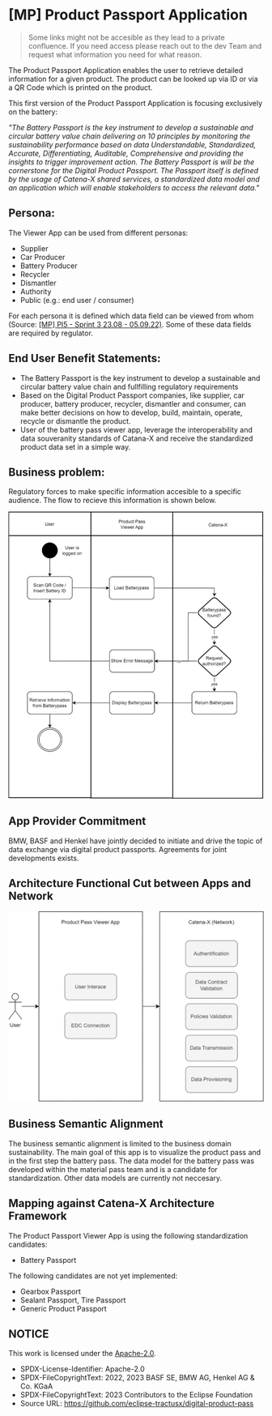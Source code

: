 <!--
  Catena-X - Product Passport Consumer Application
 
  Copyright (c) 2022, 2023 BASF SE, BMW AG, Henkel AG & Co. KGaA
 
  See the NOTICE file(s) distributed with this work for additional
  information regarding copyright ownership.
 
  This program and the accompanying materials are made available under the
  terms of the Apache License, Version 2.0 which is available at
  https://www.apache.org/licenses/LICENSE-2.0.
 
  Unless required by applicable law or agreed to in writing, software
  distributed under the License is distributed on an "AS IS" BASIS
  WITHOUT WARRANTIES OR CONDITIONS OF ANY KIND,
  either express or implied. See the
  License for the specific language govern in permissions and limitations
  under the License.
 
  SPDX-License-Identifier: Apache-2.0
-->

# [MP] Product Passport Application

>Some links might not be accesible as they lead to a private confluence. If you need access please reach out to the dev Team and request what information you need for what reason.

The Product Passport Application enables the user to retrieve detailed information for a given product. The product can be looked up via ID or via a QR Code which is printed on the product.  

This first version of the Product Passport Application is focusing exclusively on the battery:  

*"The Battery Passport is the key instrument to develop a sustainable and circular battery value chain delivering on 10 principles by monitoring the sustainability performance based on data Understandable, Standardized, Accurate, Differentiating, Auditable, Comprehensive and providing the insights to trigger improvement action. The Battery Passport is will be the cornerstone for the Digital Product Passport.
The Passport itself is defined by the usage of Catena-X shared services, a standardized data model and an application which will enable stakeholders to access the relevant data."*  

## Persona:

The Viewer App can be used from different personas:

* Supplier
* Car Producer
* Battery Producer
* Recycler
* Dismantler
* Authority
* Public (e.g.: end user / consumer)

For each persona it is defined which data field can be viewed from whom (Source: [[MP] PI5 - Sprint 3 23.08 - 05.09.22)](https://confluence.catena-x.net/display/ARTV/%5BMP%5D+PI5+-+Sprint+3+23.08+-+05.09.22). Some of these data fields are required by regulator.  

## End User Benefit Statements:

* The Battery Passport is the key instrument to develop a sustainable and circular battery value chain and fullfilling regulatory requirements
* Based on the Digital Product Passport companies, like supplier, car producer, battery producer, recycler, dismantler and consumer, can make better decisions on how to develop, build, maintain, operate, recycle or dismantle the product.
* User of the battery pass viewer app, leverage the interoperability and data souveranity standards of Catana-X and receive the standardized product data set in a simple way.  

## Business problem:

Regulatory forces to make specific information accesible to a specific audience. The flow to recieve this information is shown below.

![Business Problem](./GraphBusinessProblem.png)  

## App Provider Commitment

BMW, BASF and Henkel have jointly decided to initiate and drive the topic of data exchange via digital product passports. Agreements for joint developments exists.  

## Architecture Functional Cut between Apps and Network

![Architecture Functional Cut](./GraphArchitectureFunctionalCut.png)  

## Business Semantic Alignment 

The business semantic alignment is limited to the business domain sustainability. The main goal of this app is to visualize the product pass and in the first step the battery pass. The data model for the battery pass was developed within the material pass team and is a candidate for standardization. Other data models are currently not neccesary.  

## Mapping against Catena-X Architecture Framework

The Product Passport Viewer App is using the following standardization candidates:

* Battery Passport

The following candidates are not yet implemented:

* Gearbox Passport
* Sealant Passport, Tire Passport
* Generic Product Passport


## NOTICE

This work is licensed under the [Apache-2.0](https://www.apache.org/licenses/LICENSE-2.0).

- SPDX-License-Identifier: Apache-2.0
- SPDX-FileCopyrightText: 2022, 2023 BASF SE, BMW AG, Henkel AG & Co. KGaA
- SPDX-FileCopyrightText: 2023 Contributors to the Eclipse Foundation
- Source URL: https://github.com/eclipse-tractusx/digital-product-pass
